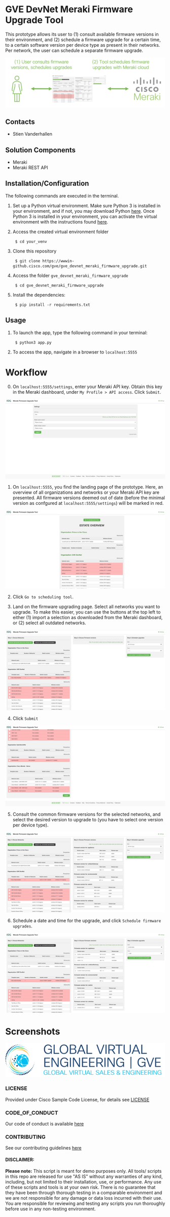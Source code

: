 # GVE DevNet Meraki Firmware Upgrade Tool
This prototype allows its user to (1) consult available firmware versions in their environment, and (2) schedule a firmware upgrade for a certain time, to a certain software version per device type as present in their networks. Per network, the user can schedule a separate firmware upgrade.

![/internaldocs/overview.png](/internaldocs/overview.png)

## Contacts
* Stien Vanderhallen

## Solution Components
* Meraki
* Meraki REST API

## Installation/Configuration

The following commands are executed in the terminal.

1. Set up a Python virtual environment. Make sure Python 3 is installed in your environment, and if not, you may download Python [here](https://www.python.org/downloads/). 
Once Python 3 is installed in your environment, you can activate the virtual environment with the instructions found [here](https://docs.python.org/3/tutorial/venv.html). 

2. Access the created virtual environment folder

        $ cd your_venv

3. Clone this repository

        $ git clone https://wwwin-github.cisco.com/gve/gve_devnet_meraki_firmware_upgrade.git

4. Access the folder `gve_devnet_meraki_firmware_upgrade`

        $ cd gve_devnet_meraki_firmware_upgrade

5. Install the dependencies:

        $ pip install -r requirements.txt

## Usage
1. To launch the app, type the following command in your terminal:

        $ python3 app.py

2. To access the app, navigate in a browser to `localhost:5555`


# Workflow

0. On `localhost:5555/settings`, enter your Meraki API key. Obtain this key in the Meraki dashboard, under `My Profile > API access`. Click `Submit`.

![](images/1image.png)

1. On `localhost:5555`, you find the landing page of the prototype. Here, an overview of all organizations and networks or your Meraki API key are presented. All firmware versions deemed out of date (before the minimal version as confgured at `localhost:5555/settings`) will be marked in red.

![](images/3image.png)

2. Click `Go to scheduling tool`.

3. Land on the firmware upgrading page. Select all networks you want to upgrade. To make this easier, you can use the buttons at the top left to either (1) import a selection as downloaded from the Meraki dashboard, or (2) select all outdated networks. 

![](images/5image.png)

4. Click `Submit`

![](images/9image.png)

5. Consult the common firmware versions for the selected networks, and select the desired version to upgrade to (you have to select one version per device type).

![](images/10image.png)

6. Schedule a date and time for the upgrade, and click `Schedule firmware upgrades`.

![](images/13image.png)

# Screenshots

![/IMAGES/0image.png](/IMAGES/0image.png)

### LICENSE

Provided under Cisco Sample Code License, for details see [LICENSE](LICENSE.md)

### CODE_OF_CONDUCT

Our code of conduct is available [here](CODE_OF_CONDUCT.md)

### CONTRIBUTING

See our contributing guidelines [here](CONTRIBUTING.md)

#### DISCLAIMER:
<b>Please note:</b> This script is meant for demo purposes only. All tools/ scripts in this repo are released for use "AS IS" without any warranties of any kind, including, but not limited to their installation, use, or performance. Any use of these scripts and tools is at your own risk. There is no guarantee that they have been through thorough testing in a comparable environment and we are not responsible for any damage or data loss incurred with their use.
You are responsible for reviewing and testing any scripts you run thoroughly before use in any non-testing environment.

